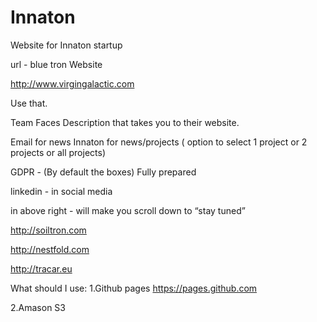 # Innaton
Website for Innaton startup



url - blue tron
Website

http://www.virgingalactic.com 

Use that.

Team 
Faces 
Description that takes you to their website.

Email for news
Innaton for news/projects ( option to select 1 project or 2 projects or all projects)

GDPR - 
(By default the boxes)
Fully prepared 

linkedin - in social media


in above right - will make you scroll down to “stay tuned”

http://soiltron.com 

http://nestfold.com 

http://tracar.eu 



What should I use:
1.Github pages
https://pages.github.com 

2.Amason S3

